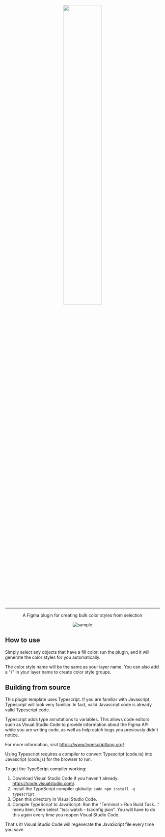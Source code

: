 <div align="center">

<img  align="center" width="50%" src="https://user-images.githubusercontent.com/35271042/62403727-34380180-b544-11e9-844a-6fe8d3779c4d.png" />
<hr>
A Figma plugin for creating bulk color styles from selection

![sample](https://user-images.githubusercontent.com/35271042/62403691-fd61eb80-b543-11e9-821d-b38e240cff17.png)

</div>

## How to use
Simply select any objects that have a fill color, run the plugin, and it will generate the color styles for you automatically. 

The color style name will be the same as your layer name. You can also add a "/" in your layer name to create color style groups.

## Building from source
This plugin template uses Typescript. If you are familiar with Javascript, Typescript will
look very familiar. In fact, valid Javascript code is already valid Typescript code.

Typescript adds type annotations to variables. This allows code editors such as Visual Studio Code
to provide information about the Figma API while you are writing code, as well as help catch bugs
you previously didn't notice.

For more information, visit https://www.typescriptlang.org/

Using Typescript requires a compiler to convert Typescript (code.ts) into Javascript (code.js)
for the browser to run.

To get the TypeScript compiler working:

1. Download Visual Studio Code if you haven't already: https://code.visualstudio.com/.
2. Install the TypeScript compiler globally: `sudo npm install -g typescript`.
3. Open this directory in Visual Studio Code.
4. Compile TypeScript to JavaScript: Run the "Terminal > Run Build Task..." menu item,
    then select "tsc: watch - tsconfig.json". You will have to do this again every time
    you reopen Visual Studio Code.

That's it! Visual Studio Code will regenerate the JavaScript file every time you save.

